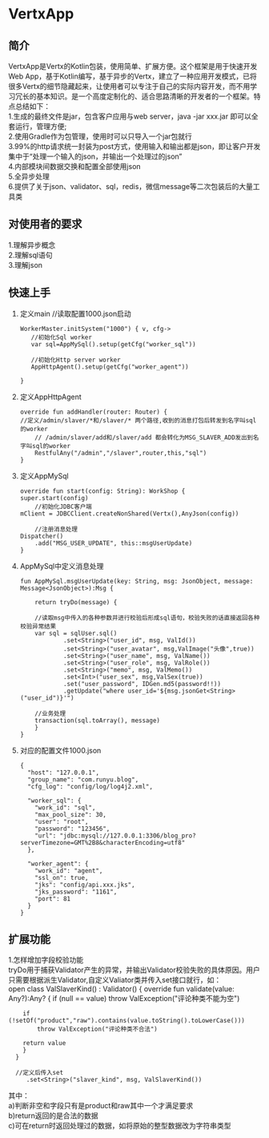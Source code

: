 # VertxApp
## 简介  
   VertxApp是Vertx的Kotlin包装，使用简单、扩展方便。这个框架是用于快速开发Web App，基于Kotlin编写，基于异步的Vertx，建立了一种应用开发模式，已将很多Vertx的细节隐藏起来，让使用者可以专注于自己的实际内容开发，而不用学习冗长的基本知识。是一个高度定制化的、适合思路清晰的开发者的一个框架。特点总结如下：  
1.生成的最终文件是jar，包含客户应用与web server，java -jar xxx.jar 即可以全套运行，管理方便;  
2.使用Gradle作为包管理，使用时可以只导入一个jar包就行  
3.99%的http请求统一封装为post方式，使用输入和输出都是json，即让客户开发集中于“处理一个输入的json，并输出一个处理过的json”  
4.内部模块间数据交换和配置全部使用json  
5.全异步处理  
6.提供了关于json、validator、sql，redis，微信message等二次包装后的大量工具类  

## 对使用者的要求  
1.理解异步概念  
2.理解sql语句  
3.理解json  

## 快速上手  
1.  定义main
    //读取配置1000.json启动  
	
	    WorkerMaster.initSystem("1000") { v, cfg->  
		   //初始化Sql worker  
		   var sql=AppMySql().setup(getCfg("worker_sql"))  

		   //初始化Http server worker
		   AppHttpAgent().setup(getCfg("worker_agent"))

	    }

2.  定义AppHttpAgent

	    override fun addHandler(router: Router) {
		//定义/admin/slaver/*和/slaver/* 两个路径,收到的消息打包后转发到名字叫sql的worker
		    // /admin/slaver/add和/slaver/add 都会转化为MSG_SLAVER_ADD发出到名字叫sql的worker
		    RestfulAny("/admin","/slaver",router,this,"sql")
	    }

3.  定义AppMySql 


	    override fun start(config: String): WorkShop {
		super.start(config)
		    //初始化JDBC客户端
		mClient = JDBCClient.createNonShared(Vertx(),AnyJson(config))

		    //注册消息处理
		Dispatcher()
			.add("MSG_USER_UPDATE", this::msgUserUpdate)
	    }

4.  AppMySql中定义消息处理

		fun AppMySql.msgUserUpdate(key: String, msg: JsonObject, message: Message<JsonObject>):Msg {

			return tryDo(message) {

		    //读取msg中传入的各种参数并进行校验后形成sql语句，校验失败的话直接返回各种校验异常结果
			var sql = sqlUser.sql()
					.set<String>("user_id", msg, ValId())
					.set<String>("user_avatar", msg,ValImage("头像",true))
					.set<String>("user_name", msg, ValName())
					.set<String>("user_role", msg, ValRole())
					.set<String>("memo", msg, ValMemo())
					.set<Int>("user_sex", msg,ValSex(true))
					.set("user_password", IDGen.md5(password!!))
					.getUpdate("where user_id='${msg.jsonGet<String>("user_id")}'")

			//业务处理
			transaction(sql.toArray(), message)
			}
		}

5.  对应的配置文件1000.json

		{
		  "host": "127.0.0.1",
		  "group_name": "com.runyu.blog",
		  "cfg_log": "config/log/log4j2.xml",

		  "worker_sql": {
			"work_id": "sql",
			"max_pool_size": 30,
			"user": "root",
			"password": "123456",
			"url": "jdbc:mysql://127.0.0.1:3306/blog_pro?serverTimezone=GMT%2B8&characterEncoding=utf8"
		  },

		  "worker_agent": {
			"work_id": "agent",
			"ssl_on": true,
			"jks": "config/api.xxx.jks",
			"jks_password": "1161",
			"port": 81
		  }
		}


## 扩展功能
1.怎样增加字段校验功能  
  tryDo用于捕获Validator产生的异常，并输出Validator校验失败的具体原因。用户只需要根据派生Validator,自定义Valiator类并传入set接口就行，如：  
	  open class ValSlaverKind() : Validator() {
	    override fun validate(value: Any?):Any? {
		if (null == value)
		    throw ValException("评论种类不能为空")

		if (!setOf("product","raw").contains(value.toString().toLowerCase()))
		    throw ValException("评论种类不合法")

		return value
	    }
	  }
	  
	  //定义后传入set  
    	 .set<String>("slaver_kind", msg, ValSlaverKind())
其中：  
a)判断非空和字段只有是product和raw其中一个才满足要求  
b)return返回的是合法的数据  
c)可在return时返回处理过的数据，如将原始的整型数据改为字符串类型  
